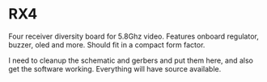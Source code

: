 # RX4
Four receiver diversity board for 5.8Ghz video. Features onboard regulator, buzzer, oled and more. Should fit in a compact form factor.

I need to cleanup the schematic and gerbers and put them here, and also get the software working. Everything will have source available.
